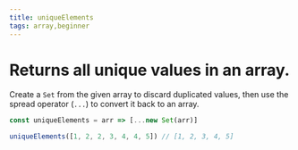 ```yaml
---
title: uniqueElements
tags: array,beginner
---
```


# Returns all unique values in an array.

Create a `Set` from the given array to discard duplicated values, then use the spread operator (`...`) to convert it back to an array.

```js
const uniqueElements = arr => [...new Set(arr)]
```

```js
uniqueElements([1, 2, 2, 3, 4, 4, 5]) // [1, 2, 3, 4, 5]
```
